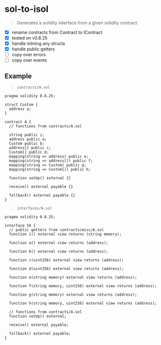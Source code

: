 # sol-to-isol

> Generates a solidity interface from a given solidity contract

- [x] rename contracts from Contract to IContract
- [x] tested on v0.8.25
- [x] handle inlining any structs
- [x] handle public getters
- [ ] copy over errors
- [ ] copy over events

## Example

> `contracts/A.sol`

```sol
pragma solidity 0.8.25;

struct Custom {
  address a;
}

contract A {
  // functions from contracts/A.sol

  string public i;
  address public a;
  Custom public b;
  address[] public c;
  Custom[] public d;
  mapping(string => address) public e;
  mapping(string => address[]) public f;
  mapping(string => Custom) public g;
  mapping(string => Custom[]) public h;

  function setUp() external {}

  receive() external payable {}

  fallback() external payable {}
}

```

> `interfaces/A.sol`

```sol
pragma solidity 0.8.25;

interface IA {
  // public getters from contracts/misc/A.sol
  function i() external view returns (string memory);

  function a() external view returns (address);

  function b() external view returns (address);

  function c(uint256) external view returns (address);

  function d(uint256) external view returns (address);

  function e(string memory) external view returns (address);

  function f(string memory, uint256) external view returns (address);

  function g(string memory) external view returns (address);

  function h(string memory, uint256) external view returns (address);

  // functions from contracts/A.sol
  function setUp() external;

  receive() external payable;

  fallback() external payable;
}

```
